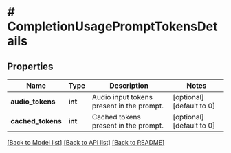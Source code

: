 # # CompletionUsagePromptTokensDetails

## Properties

Name | Type | Description | Notes
------------ | ------------- | ------------- | -------------
**audio_tokens** | **int** | Audio input tokens present in the prompt. | [optional] [default to 0]
**cached_tokens** | **int** | Cached tokens present in the prompt. | [optional] [default to 0]

[[Back to Model list]](../../README.md#models) [[Back to API list]](../../README.md#endpoints) [[Back to README]](../../README.md)
